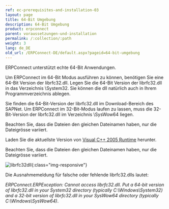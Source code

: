 ```yaml
---
ref: ec-prerequisites-and-installation-03
layout: page
title: 64-Bit Umgebung
description: 64-Bit Umgebung
product: erpconnect
parent: voraussetzungen-und-installation
permalink: /:collection/:path
weight: 3
lang: de_DE
old_url: /ERPConnect-DE/default.aspx?pageid=64-bit-umgebung
---
```


ERPConnect unterstützt echte 64-Bit Anwendungen.

Um ERPConnect im 64-Bit Modus ausführen zu können, benötigen Sie eine 64-Bit Version der librfc32.dll. Legen Sie die 64-Bit Version der librfc32.dll in das Verzeichnis \System32. Sie können die dll natürlich auch in Ihrem Programmverzeichnis ablegen.

Sie finden die 64-Bit-Version der librfc32.dll im Download-Bereich des SAPNet. Um ERPConnect  im 32-Bit-Modus laufen zu lassen, muss die 32-Bit-Version der librfc32.dll im Verzeichnis \SysWow64 liegen.

Beachten Sie, dass die Dateien den gleichen Dateinamen haben, nur die Dateigrösse variiert.

Laden Sie die aktuellste Version von [Visual C++ 2005 Runtime](https://www.microsoft.com/en-us/download/details.aspx?id=26347) herunter.

Beachten Sie, dass die Dateien den gleichen Dateinamen haben, nur die Dateigrösse variiert.

![librfc32dll](/img/content/librfc32dll.png){:class="img-responsive"}

Die Ausnahmemeldung für falsche oder fehlende librfc32.dlls lautet:

*ERPConnect.ERPException: Cannot access librfc32.dll. Put a 64-bit version of librfc32.dll in your System32 directory (typically C:\Windows\System32) and a 32-bit version of librfc32.dll in your SysWow64 directory (typically C:\Windows\SysWow64)*.